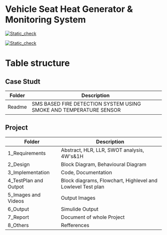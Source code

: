 # Vehicle Seat Heat Generator & Monitoring System

[![Static_check](https://github.com/SriramYaswanth/M2-EmbSys/actions/workflows/build.yml/badge.svg)](https://github.com/SriramYaswanth/M2-EmbSys/actions/workflows/build.yml)

[![Static_check](https://github.com/SriramYaswanth/M2-EmbSys/actions/workflows/cppcheck.yml/badge.svg)](https://github.com/SriramYaswanth/M2-EmbSys/actions/workflows/cppcheck.yml)
# Table structure

## Case Studt
|Folder| Description|
|-|-|
|Readme|SMS BASED FIRE DETECTION SYSTEM USING SMOKE AND TEMPERATURE SENSOR|

## Project 
|Folder| Description|
|-|-|
|1_Requirements|Abstract, HLR, LLR, SWOT analysis, 4W's&1H| 
|2_Design|Block Diagram, Behavioural Diagram|
|3_Implementation|Code, Documentation| 
|4_TestPlan and Outpot| Block diagrams, Flowchart, Highlevel and Lowlevel Test plan|
|5_Images and Videos| Output Images|
|6_Output| Simulide Output|
|7_Report| Document of whole Project|
|8_Others|Refferences|

